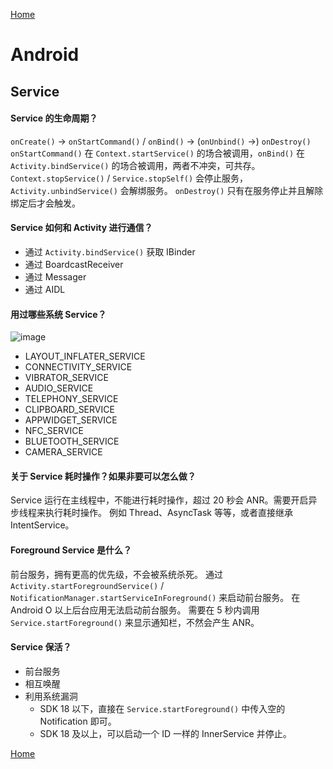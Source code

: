 [Home](../../README)

# Android

## Service

#### Service 的生命周期？

`onCreate()` → `onStartCommand()` / `onBind()` → (`onUnbind()` →) `onDestroy()`
`onStartCommand()` 在 `Context.startService()` 的场合被调用，`onBind()` 在 `Activity.bindService()` 的场合被调用，两者不冲突，可共存。
`Context.stopService()` / `Service.stopSelf()` 会停止服务，`Activity.unbindService()` 会解绑服务。
`onDestroy()` 只有在服务停止并且解除绑定后才会触发。

#### Service 如何和 Activity 进行通信？

- 通过 `Activity.bindService()` 获取 IBinder
- 通过 BoardcastReceiver
- 通过 Messager
- 通过 AIDL

#### 用过哪些系统 Service？

![image](https://user-images.githubusercontent.com/8423120/46723755-2494b700-ccab-11e8-9c05-5cf52548b75a.png)
- LAYOUT_INFLATER_SERVICE
- CONNECTIVITY_SERVICE
- VIBRATOR_SERVICE
- AUDIO_SERVICE
- TELEPHONY_SERVICE
- CLIPBOARD_SERVICE
- APPWIDGET_SERVICE
- NFC_SERVICE
- BLUETOOTH_SERVICE
- CAMERA_SERVICE

#### 关于 Service 耗时操作？如果非要可以怎么做？

Service 运行在主线程中，不能进行耗时操作，超过 20 秒会 ANR。需要开启异步线程来执行耗时操作。
例如 Thread、AsyncTask 等等，或者直接继承 IntentService。

#### Foreground Service 是什么？

前台服务，拥有更高的优先级，不会被系统杀死。
通过 `Activity.startForegroundService()` / `NotificationManager.startServiceInForeground()` 来启动前台服务。
在 Android O 以上后台应用无法启动前台服务。
需要在 5 秒内调用 `Service.startForeground()` 来显示通知栏，不然会产生 ANR。

#### Service 保活？

- 前台服务
- 相互唤醒
- 利用系统漏洞
    - SDK 18 以下，直接在 `Service.startForeground()` 中传入空的 Notification 即可。
    - SDK 18 及以上，可以启动一个 ID 一样的 InnerService 并停止。

[Home](../../README)